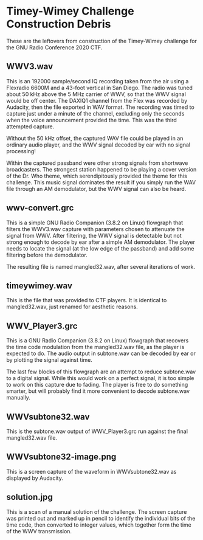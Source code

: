 # Timey-Wimey Challenge Construction Debris

These are the leftovers from construction of the Timey-Wimey challenge for the GNU Radio Conference 2020 CTF.

## WWV3.wav

This is an 192000 sample/second IQ recording taken from the air using a Flexradio 6600M and a 43-foot vertical in San Diego. The radio was tuned about 50 kHz above the 5 MHz carrier of WWV, so that the WWV signal would be off center. The DAXIQ1 channel from the Flex was recorded by Audacity, then the file exported in WAV format. The recording was timed to capture just under a minute of the channel, excluding only the seconds when the voice announcement provided the time. This was the third attempted capture.

Without the 50 kHz offset, the captured WAV file could be played in an ordinary audio player, and the WWV signal decoded by ear with no signal processing!

Within the captured passband were other strong signals from shortwave broadcasters. The strongest station happened to be playing a cover version of the Dr. Who theme, which serendipitously provided the theme for this challenge. This music signal dominates the result if you simply run the WAV file through an AM demodulator, but the WWV signal can also be heard.

## wwv-convert.grc

This is a simple GNU Radio Companion (3.8.2 on Linux) flowgraph that filters the WWV3.wav capture with parameters chosen to attenuate the signal from WWV. After filtering, the WWV signal is detectable but not strong enough to decode by ear after a simple AM demodulator. The player needs to locate the signal (at the low edge of the passband) and add some filtering before the demodulator.

The resulting file is named mangled32.wav, after several iterations of work.

## timeywimey.wav

This is the file that was provided to CTF players. It is identical to mangled32.wav, just renamed for aesthetic reasons.

## WWV_Player3.grc

This is a GNU Radio Companion (3.8.2 on Linux) flowgraph that recovers the time code modulation from the mangled32.wav file, as the player is expected to do. The audio output in subtone.wav can be decoded by ear or by plotting the signal against time.

The last few blocks of this flowgraph are an attempt to reduce subtone.wav to a digital signal. While this would work on a perfect signal, it is too simple to work on this capture due to fading. The player is free to do something smarter, but will probably find it more convenient to decode subtone.wav manually.

## WWVsubtone32.wav

This is the subtone.wav output of WWV_Player3.grc run against the final mangled32.wav file.

## WWVsubtone32-image.png

This is a screen capture of the waveform in WWVsubtone32.wav as displayed by Audacity.

## solution.jpg

This is a scan of a manual solution of the challenge. The screen capture was printed out and marked up in pencil to identify the individual bits of the time code, then converted to integer values, which together form the time of the WWV transmission.
